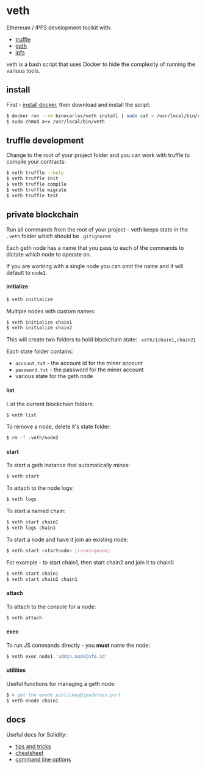 # veth

Ethereum / IPFS development toolkit with:

 * [truffle](http://truffleframework.com/)
 * [geth](https://github.com/ethereum/go-ethereum)
 * [ipfs](https://ipfs.io/)

veth is a bash script that uses Docker to hide the complexity of running the various tools.

## install

First - [install docker](https://docs.docker.com/engine/installation/), then download and install the script:

```bash
$ docker run --rm binocarlos/veth install | sudo cat > /usr/local/bin/veth
$ sudo chmod a+x /usr/local/bin/veth
```

## truffle development

Change to the root of your project folder and you can work with truffle to compile your contracts:

```bash
$ veth truffle --help
$ veth truffle init
$ veth truffle compile
$ veth truffle migrate
$ veth truffle test
```

## private blockchain

Run all commands from the root of your project - veth keeps state in the `.veth` folder which should be `.gitignored`

Each geth node has a name that you pass to each of the commands to dictate which node to operate on.

If you are working with a single node you can omit the name and it will default to `node1`.

#### initialize

```bash
$ veth initialize
```

Multiple nodes with custom names:

```bash
$ veth initialize chain1
$ veth initialize chain2
```

This will create two folders to hold blockchain state: `.veth/{chain1,chain2}`

Each state folder contains:

 * `account.txt` - the account id for the miner account
 * `password.txt` - the password for the miner account
 * various state for the geth node

#### list

List the current blockchain folders:

```bash
$ veth list
```

To remove a node, delete it's state folder:

```bash
$ rm -f .veth/node2
```

#### start

To start a geth instance that automatically mines:

```bash
$ veth start
```

To attach to the node logs:

```bash
$ veth logs
```

To start a named chain:

```bash
$ veth start chain1
$ veth logs chain1
```

To start a node and have it join an existing node:

```bash
$ veth start <startnode> [runningnode]
```

For example - to start chain1, then start chain2 and join it to chain1:

```bash
$ veth start chain1
$ veth start chain2 chain1
```

#### attach

To attach to the console for a node:

```bash
$ veth attach
```

#### exec

To run JS commands directly - you **must** name the node:

```bash
$ veth exec node1 'admin.nodeInfo.id'
```

#### utilities

Useful functions for managing a geth node:

```bash
$ # get the enode publickey@ipaddress:port
$ veth enode chain1
```

## docs

Useful docs for Solidity:

 * [tips and tricks](https://solidity.readthedocs.io/en/develop/miscellaneous.html#tips-and-tricks)
 * [cheatsheet](https://solidity.readthedocs.io/en/develop/miscellaneous.html#cheatsheet)
 * [command line options](https://github.com/ethereum/go-ethereum/wiki/Command-Line-Options)